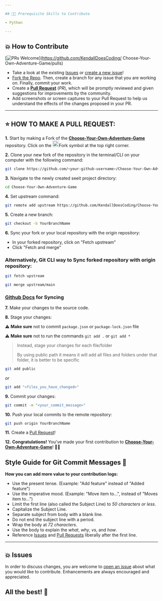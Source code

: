 ```yaml
---

## 👨‍💻 Prerequisite Skills to Contribute

- Python

---
```


## 💥 How to Contribute

[![PRs Welcome](https://img.shields.io/badge/PRs-welcome-brightgreen.svg?style=flat-square)](https://github.com/KendallDoesCoding/
Choose-Your-Own-Adventure-Game/pulls)

- Take a look at the existing [Issues](https://github.com/KendallDoesCoding/Choose-Your-Own-Adventure-Game/issues) or [create a new issue](https://github.com/KendallDoesCoding/Choose-Your-Own-Adventure-Game/issues/new/)!
- [Fork the Repo](https://github.com/KendallDoesCoding/Choose-Your-Own-Adventure-Game/fork). Then, create a branch for any issue that you are working on. Finally, commit your work.
- Create a **[Pull Request](https://github.com/KendallDoesCoding/Choose-Your-Own-Adventure-Game/compare)** (_PR_), which will be promptly reviewed and given suggestions for improvements by the community.
- Add screenshots or screen captures to your Pull Request to help us understand the effects of the changes proposed in your PR.

---

## ⭐ HOW TO MAKE A PULL REQUEST:

**1.** Start by making a Fork of the [**Choose-Your-Own-Adventure-Game**](https://github.com/KendallDoesCoding/Choose-Your-Own-Adventure-Game) repository. Click on the <a href="https://github.com/KendallDoesCoding/Choose-Your-Own-Adventure-Game/fork"><img src="https://i.imgur.com/G4z1kEe.png" height="21" width="21"></a>Fork symbol at the top right corner.

**2.** Clone your new fork of the repository in the terminal/CLI on your computer with the following command:

```bash
git clone https://github.com/<your-github-username>/Choose-Your-Own-Adventure-Game
```

**3.** Navigate to the newly created seeit project directory:

```bash
cd Choose-Your-Own-Adventure-Game
```

**4.** Set upstream command:

```bash
git remote add upstream https://github.com/KendallDoesCoding/Choose-Your-Own-Adventure-Game.git
```

**5.** Create a new branch:

```bash
git checkout -b YourBranchName
```

**6.** Sync your fork or your local repository with the origin repository:

- In your forked repository, click on "Fetch upstream"
- Click "Fetch and merge"

### Alternatively, Git CLI way to Sync forked repository with origin repository:

```bash
git fetch upstream
```

```bash
git merge upstream/main
```

### [Github Docs](https://docs.github.com/en/github/collaborating-with-pull-requests/addressing-merge-conflicts/resolving-a-merge-conflict-on-github) for Syncing

**7.** Make your changes to the source code.

**8.** Stage your changes:

⚠️ **Make sure** not to commit `package.json` or `package-lock.json` file

⚠️ **Make sure** not to run the commands `git add .` or `git add *`

> Instead, stage your changes for each file/folder
>
> By using public path it means it will add all files and folders under that folder, it is better to be specific

```bash
git add public
```

_or_

```bash
git add "<files_you_have_changed>"
```

**9.** Commit your changes:

```bash
git commit -m "<your_commit_message>"
```

**10.** Push your local commits to the remote repository:

```bash
git push origin YourBranchName
```

**11.** Create a [Pull Request](https://help.github.com/en/github/collaborating-with-issues-and-pull-requests/creating-a-pull-request)!

**12.** **Congratulations!** You've made your first contribution to [**Choose-Your-Own-Adventure-Game**](https://github.com/KendallDoesCoding/Choose-Your-Own-Adventure-Game/graphs/contributors)! 🙌🏼

## Style Guide for Git Commit Messages :memo:

**How you can add more value to your contribution logs:**

- Use the present tense. (Example: "Add feature" instead of "Added feature")
- Use the imperative mood. (Example: "Move item to...", instead of "Moves item to...")
- Limit the first line (also called the Subject Line) to _50 characters or less_.
- Capitalize the Subject Line.
- Separate subject from body with a blank line.
- Do not end the subject line with a period.
- Wrap the body at _72 characters_.
- Use the body to explain the _what_, _why_, _vs_, and _how_.
- Reference [Issues](https://github.com/KendallDoesCoding/Choose-Your-Own-Adventure-Game/issues) and [Pull Requests](https://github.com/KendallDoesCoding/Choose-Your-Own-Adventure-Game/pulls) liberally after the first line.

---

## 💥 Issues

In order to discuss changes, you are welcome to [open an issue](https://github.com/KendallDoesCoding/Choose-Your-Own-Adventure-Game/issues/new/) about what you would like to contribute. Enhancements are always encouraged and appreciated.

## All the best! 🥇